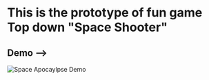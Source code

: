 # This is the prototype of fun game Top down "Space Shooter" 

## Demo -->
![Space Apocaylpse Demo](SpaceApocalypse.gif)
